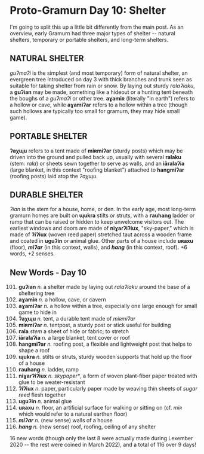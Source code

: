 # Proto-Gramurn Day 10: Shelter

I'm going to split this up a little bit differently from the main post. As an overview, early Gramurn had three major types of shelter -- natural shelters, temporary or portable shelters, and long-term shelters.

## NATURAL SHELTER

_guʔmaʔi_ is the simplest (and most temporary) form of natural shelter, an evergreen tree introduced on day 3 with thick branches and trunk seen as suitable for taking shelter from rain or snow. By laying out sturdy _гalaʔiaku_, a **guʔian** may be made, something like a hideout or a hunting tent beneath the boughs of a _guʔmaʔi_ or other tree. **aɣamiʀ** (literally "in earth") refers to a hollow or cave, while **aɣamiʔar** refers to a hollow within a tree (though such hollows are typically too small for gramurn, they may hide small game).

## PORTABLE SHELTER

**ʔaχɰu** refers to a tent made of **miʀmiʔar** (sturdy posts) which may be driven into the ground and pulled back up, usually with several **ralaku** (stem: _rala_) or sheets sewn together to serve as walls, and an **iāralaʔia** (large blanket, in this context "roofing blanket") attached to **hangmiʔar** (roofing posts) laid atop the _ʔaχɰu_.

## DURABLE SHELTER

_ʔian_ is the stem for a house, home, or den. In the early age, most long-term gramurn homes are built on **ɰukra** stilts or struts, with a **гauhang** ladder or ramp that can be raised or hidden to keep unwelcome visitors out. The earliest windows and doors are made of **niɣaɾʔiʔiux**, "sky-paper," which is made of **ʔiʔiux** (woven reed paper) stretched taut across a wooden frame and coated in **uguʔin** or animal glue. Other parts of a house include **uʀaxu** (floor), **_miʔar_** (in this context, walls), and **_hang_** (in this context, roof). +6 words, +2 senses.

## New Words - Day 10

101. **guʔian** _n._ a shelter made by laying out _гalaʔiaku_ around the base of a sheltering tree
102. **aɣamiʀ** _n._ a hollow, cave, or cavern
103. **aɣamiʔar** _n._ a hollow within a tree, especially one large enough for small game to hide in
104. **ʔaχɰu** _n._ tent, a durable tent made of _miʀmiʔar_
105. **miʀmiʔar** _n._ tentpost, a sturdy post or stick useful for building
106. **гala** _stem_ a sheet of hide or fabric; to stretch
107. **iāгalaʔia** _n._ a large blanket, tent cover or roof
108. **hangmiʔar** _n._ roofing post, a flexible and lightweight post that helps to shape a roof
109. **ɰukra** _n._ stilts or struts, sturdy wooden supports that hold up the floor of a house
110. **гauhang** _n._ ladder, ramp
111. **niɣaɾʔiʔiux** _n._ _skypaper\*_, a form of woven plant-fiber paper treated with glue to be weater-resistant
112. **ʔiʔiux** _n._ paper, particularly paper made by weaving thin sheets of _sugar reed_ flesh together
113. **uguʔin** _n._ animal glue
114. **uʀaxu** _n._ floor, an artificial surface for walking or sitting on (cf. _miʀ_ which would refer to a natural earthen floor)
115. **_miʔar_** _n._ (new sense) walls of a house
116. **_hang_** _n._ (new sense) roof, roofing, ceiling of any shelter

16 new words (though only the last 8 were actually made during Lexember 2020 -- the rest were coined in March 2022), and a total of 116 over 9 days!
